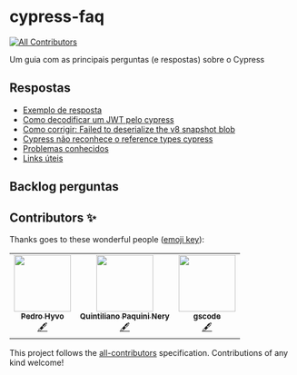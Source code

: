 # cypress-faq
<!-- ALL-CONTRIBUTORS-BADGE:START - Do not remove or modify this section -->
[![All Contributors](https://img.shields.io/badge/all_contributors-1-orange.svg?style=flat-square)](#contributors-)
<!-- ALL-CONTRIBUTORS-BADGE:END -->
Um guia com as principais perguntas (e respostas) sobre o Cypress

## Respostas

- [Exemplo de resposta](respostas/exemplo.md)
- [Como decodificar um JWT pelo cypress](respostas/decode-jwt-cypress.md)
- [Como corrigir: Failed to deserialize the v8 snapshot blob](respostas/failedToDeserializeTheV8SnapshotBlob-cypress.md)
- [Cypress não reconhece o reference types cypress](respostas/nao-reconhece-reference-types.md)
- [Problemas conhecidos](/respostas/problemas-conhecidos.md)
- [Links úteis](/respostas/links-uteis.md)


## Backlog perguntas

## Contributors ✨

Thanks goes to these wonderful people ([emoji key](https://allcontributors.org/docs/en/emoji-key)):

<!-- ALL-CONTRIBUTORS-LIST:START - Do not remove or modify this section -->
<!-- prettier-ignore-start -->
<!-- markdownlint-disable -->
<table>
  <tr>
    <td align="center"><a href="https://www.linkedin.com/in/pedrohyvo/"><img src="https://avatars.githubusercontent.com/u/15241188?v=4?s=100" width="100px;" alt=""/><br /><sub><b>Pedro Hyvo</b></sub></a><br /><a href="#content-pedrohyvo" title="Content">🖋</a></td>
    <td align="center"><a href="http://www.linkedin.com/in/quintilianonery"><img src="https://avatars.githubusercontent.com/u/48323097?v=4?s=100" width="100px;" alt=""/><br /><sub><b>Quintiliano Paquini Nery</b></sub></a><br /><a href="#content-QuintilianoNery" title="Content">🖋</a></td>
    <td align="center"><a href="https://www.linkedin.com/in/adsguilherme/"><img src="https://avatars.githubusercontent.com/u/18746557?v=4?s=100" width="100px;" alt=""/><br /><sub><b>gscode</b></sub></a><br /><a href="#content-adsguilherme" title="Content">🖋</a></td>
  </tr>
</table>

<!-- markdownlint-restore -->
<!-- prettier-ignore-end -->

<!-- ALL-CONTRIBUTORS-LIST:END -->

This project follows the [all-contributors](https://github.com/all-contributors/all-contributors) specification. Contributions of any kind welcome!